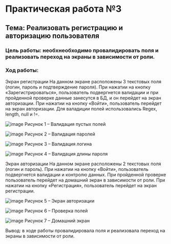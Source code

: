 # Практическая работа №3
## Тема: Реализовать регистрацию и авторизацию пользователя
### Цель работы: необхнеобходимо провалидировать поля и реализовать переход на экраны в зависимости от роли.

### Ход работы:
Экран регистрации
На данном экране расположены 3 текстовых поля (логин, пароль и подтверждение пароля). 
При нажатии на кнопку «Зарегистрироваться», пользователь подвергнется валидации и при пройденной проверке данные занесутся в БД, и он перейдет на экран авторизации.
При нажатии на кнопку «Войти», пользователь перейдет на экран авторизации.
Для валадиции полей использовались Regex, length, null и !=.

 ![image](https://user-images.githubusercontent.com/94557992/201989418-8a2db449-348e-416d-a466-d4798bee573c.png)
Рисунок 1 – Валидация пустых полей

 ![image](https://user-images.githubusercontent.com/94557992/201989444-0ee8dc77-3385-4945-a92d-b8d7cc6c6257.png)
Рисунок 2 – Валидация паролей

 ![image](https://user-images.githubusercontent.com/94557992/201989452-80db1a83-512f-45e5-b2da-c85629fac500.png)
Рисунок 3 – Валидация логина

 ![image](https://user-images.githubusercontent.com/94557992/201989459-9350ea6b-b3c6-4063-92f6-a2570f87cf10.png)
Рисунок 4 – Валидация длины пароля

Экран авторизации
На данном экране расположены 2 текстовых поля (логин и пароль). 
При нажатии на кнопку «Войти», пользователь подвергнется валидации и контролю данных. При пройденной проверке пользователь перейдет на домашний экран в зависимости от роли.
При нажатии на кнопку «Регистрация», пользователь перейдет на экран регистрации.

 ![image](https://user-images.githubusercontent.com/94557992/201989476-aae2c4a1-7e95-46c6-9c99-44f6e46495ae.png)
Рисунок 5 – Экран авторизации

 ![image](https://user-images.githubusercontent.com/94557992/201989483-296812aa-b711-407a-844a-07febffcc778.png)
Рисунок 6 – Проверка полей

 ![image](https://user-images.githubusercontent.com/94557992/201989497-e6261c16-2734-480a-9d54-c8c681b1672e.png)
Рисунок 7 – Домашний экран

Вывод: в ходе работы провалидировала поля и реализовала переход на экраны в зависимости от роли.
